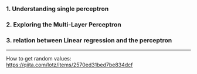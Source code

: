### 1. Understanding single perceptron  

### 2. Exploring the Multi-Layer Perceptron  

### 3. relation between Linear regression and the perceptron 


---
How to get random values:
https://qiita.com/lotz/items/2570ed31bed7be834dcf
